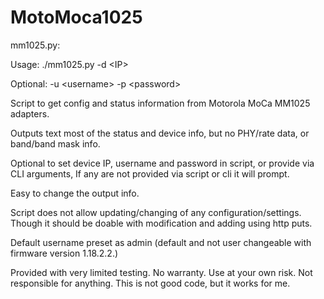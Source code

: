 # MotoMoca1025

mm1025.py:

Usage: ./mm1025.py -d \<IP\> 

Optional: -u \<username\> -p \<password\> 

Script to get config and status information from Motorola MoCa MM1025 adapters.

Outputs text most of the status and device info, but no PHY/rate data, or band/band mask info. 

Optional to set device IP, username and password in script, or provide via CLI arguments, If any are not provided via script or cli it will prompt.

Easy to change the output info.

Script does not allow updating/changing of any configuration/settings. Though it should be doable with modification and adding using http puts. 

Default username preset as admin (default and not user changeable with firmware version 1.18.2.2.)

Provided with very limited testing. No warranty. Use at your own risk. Not responsible for anything. This is not good code, but it works for me.  
